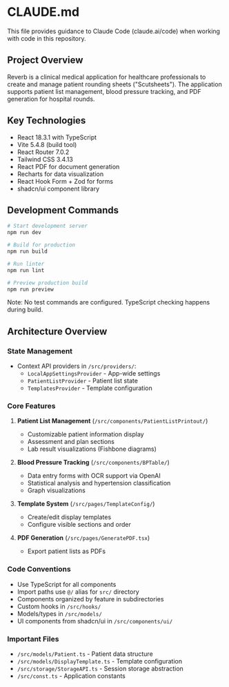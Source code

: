 # CLAUDE.md

This file provides guidance to Claude Code (claude.ai/code) when working with code in this repository.

## Project Overview

Reverb is a clinical medical application for healthcare professionals to create and manage patient rounding sheets ("Scutsheets"). The application supports patient list management, blood pressure tracking, and PDF generation for hospital rounds.

## Key Technologies

- React 18.3.1 with TypeScript
- Vite 5.4.8 (build tool)
- React Router 7.0.2
- Tailwind CSS 3.4.13
- React PDF for document generation
- Recharts for data visualization
- React Hook Form + Zod for forms
- shadcn/ui component library

## Development Commands

```bash
# Start development server
npm run dev

# Build for production
npm run build

# Run linter
npm run lint

# Preview production build
npm run preview
```

Note: No test commands are configured. TypeScript checking happens during build.

## Architecture Overview

### State Management
- Context API providers in `/src/providers/`:
  - `LocalAppSettingsProvider` - App-wide settings
  - `PatientListProvider` - Patient list state
  - `TemplatesProvider` - Template configuration

### Core Features
1. **Patient List Management** (`/src/components/PatientListPrintout/`)
   - Customizable patient information display
   - Assessment and plan sections
   - Lab result visualizations (Fishbone diagrams)

2. **Blood Pressure Tracking** (`/src/components/BPTable/`)
   - Data entry forms with OCR support via OpenAI
   - Statistical analysis and hypertension classification
   - Graph visualizations

3. **Template System** (`/src/pages/TemplateConfig/`)
   - Create/edit display templates
   - Configure visible sections and order

4. **PDF Generation** (`/src/pages/GeneratePDF.tsx`)
   - Export patient lists as PDFs

### Code Conventions
- Use TypeScript for all components
- Import paths use `@/` alias for `src/` directory
- Components organized by feature in subdirectories
- Custom hooks in `/src/hooks/`
- Models/types in `/src/models/`
- UI components from shadcn/ui in `/src/components/ui/`

### Important Files
- `/src/models/Patient.ts` - Patient data structure
- `/src/models/DisplayTemplate.ts` - Template configuration
- `/src/storage/StorageAPI.ts` - Session storage abstraction
- `/src/const.ts` - Application constants